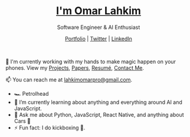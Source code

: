 
<p align="center">
  <!---<img src="" width="100%" />-->
  <h1 align="center"><a href="https://lahkimomar.com">I'm Omar Lahkim</a></h1>
  <p align="center">Software Engineer & AI Enthusiast</p>
</p>

<p align="center">
  <a href="https://lahkimomar.com">Portfolio</a> | 
  <a href="https://twitter.com/OmarLahkim4">Twitter</a> |
  <a href="https://linkedin.com/in/omar-lahkim-59a868209">LinkedIn</a>
</p>

<br />

💫 I'm currently working with my hands to make magic happen on your phones. View my [Projects](https://lahkimomar.com/#projects), [Papers](https://lahkimomar.com/#papers), [Resumé](https://lahkimomar.com/resume), [Contact Me](https://lahkimomar.com/).

📫 You can reach me at lahkimomarpro@gmail.com.
- 🏎️ Petrolhead
- 🌱 I’m currently learning about anything and everything around AI and JavaScript.
- 💬 Ask me about Python, JavaScript, React Native, and anything about Cars 🚗
- ⚡ Fun fact: I do kickboxing 🥊.

